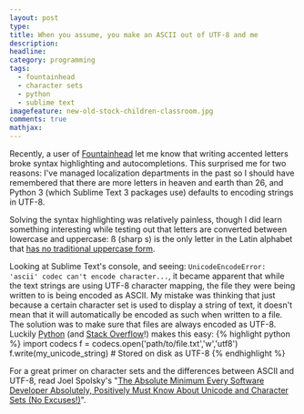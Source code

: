 ```yaml
---
layout: post
type:
title: When you assume, you make an ASCII out of UTF-8 and me
description:
headline:
category: programming
tags:
  - fountainhead
  - character sets
  - python
  - sublime text
imagefeature: new-old-stock-children-classroom.jpg
comments: true
mathjax:
---
```

Recently, a user of [Fountainhead](/fountainhead) let me know that writing accented letters broke syntax highlighting and autocompletions. This surprised me for two reasons: I've managed localization departments in the past so I should have remembered that there are more letters in heaven and earth than 26, and Python 3 (which Sublime Text 3 packages use) defaults to encoding strings in UTF-8.

Solving the syntax highlighting was relatively painless, though I did learn something interesting while testing out that letters are converted between lowercase and uppercase: ß (sharp s) is the only letter in the Latin alphabet that [has no traditional uppercase form](http://en.wikipedia.org/wiki/Capital_ẞ).

Looking at Sublime Text's console, and seeing:
`UnicodeEncodeError: 'ascii' codec can't encode character...`,
it became apparent that while the text strings are using UTF-8 character mapping, the file they were being written to is being encoded as ASCII. My mistake was thinking that just because a certain character set is used to display a string of text, it doesn't mean that it will automatically be encoded as such when written to a file. The solution was to make sure that files are always encoded as UTF-8. Luckily [Python](https://docs.python.org/3.4/library/codecs.html) (and [Stack Overflow](http://stackoverflow.com/a/1207836)!) makes this easy:
{% highlight python %}
import codecs
f = codecs.open('path/to/file.txt','w','utf8')
f.write(my_unicode_string)  # Stored on disk as UTF-8
{% endhighlight %}

For a great primer on character sets and the differences between ASCII and UTF-8, read Joel Spolsky's "[The Absolute Minimum Every Software Developer Absolutely, Positively Must Know About Unicode and Character Sets (No Excuses!)](http://www.joelonsoftware.com/articles/Unicode.html)".